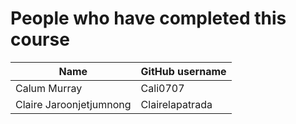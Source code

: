 # People who have completed this course
| Name                     | GitHub username       |
| ------------------------ | --------------------- |
| Calum Murray             | Cali0707              | 
| Claire Jaroonjetjumnong  | Clairelapatrada       |